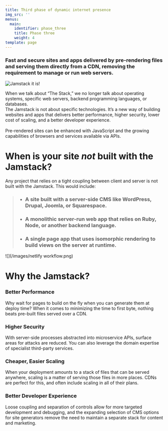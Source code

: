```yaml
---
title: Third phase of dynamic internet presence
img_src: ''
menus:
  main:
    identifier: phase_three
    title: Phase three
    weight: 4
template: page
---
```

### **Fast and secure sites and apps delivered by pre-rendering files and serving them directly from a CDN, removing the requirement to manage or run web servers.**

![Jamstack it is!](/images/jamstack-full-logo.svg "The Jamstack")

When we talk about “The Stack,” we no longer talk about operating systems, specific web servers, backend programming languages, or databases. \
The Jamstack is not about specific technologies. It’s a new way of building websites and apps that delivers better performance, higher security, lower cost of scaling, and a better developer experience.\
\
Pre-rendered sites can be enhanced with JavaScript and the growing capabilities of browsers and services available via APIs.

# When is your site *not* built with the Jamstack?

Any project that relies on a tight coupling between client and server is not built with the Jamstack. This would include:

> * ### A site built with a server-side CMS like WordPress, Drupal, Joomla, or Squarespace.
>
>  * ### A monolithic server-run web app that relies on Ruby, Node, or another backend language.
>
> *  ### A single page app that uses isomorphic rendering to build views on the server at runtime.

![](/images/netlify workflow.png)

# Why the Jamstack?

### Better Performance

Why wait for pages to build on the fly when you can generate them at deploy time? When it comes to minimizing the time to first byte, nothing beats pre-built files served over a CDN.

### Higher Security

With server-side processes abstracted into microservice APIs, surface areas for attacks are reduced. You can also leverage the domain expertise of specialist third-party services.

### Cheaper, Easier Scaling

When your deployment amounts to a stack of files that can be served anywhere, scaling is a matter of serving those files in more places. CDNs are perfect for this, and often include scaling in all of their plans.

### Better Developer Experience

Loose coupling and separation of controls allow for more targeted development and debugging, and the expanding selection of CMS options for site generators remove the need to maintain a separate stack for content and marketing.
